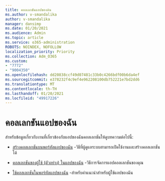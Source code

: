 ```yaml
---
title: คอลเลกชันแอปของฉัน
ms.author: v-smandalika
author: v-smandalika
manager: dansimp
ms.date: 01/20/2021
ms.audience: Admin
ms.topic: article
ms.service: o365-administration
ROBOTS: NOINDEX, NOFOLLOW
localization_priority: Priority
ms.collection: Adm_O365
ms.custom:
- "7772"
- "9004350"
ms.openlocfilehash: dd20838ccf49d07481c33b0c4266bdf00b6da4ef
ms.sourcegitcommit: e378232f4c9ef4e962208100db752221e7bd2dd6
ms.translationtype: MT
ms.contentlocale: th-TH
ms.lasthandoff: 01/20/2021
ms.locfileid: "49917226"
---
```

# <a name="myapps-collections"></a>คอลเลกชันแอปของฉัน

สำหรับข้อมูลเกี่ยวกับงานที่เกี่ยวข้องกับแอปของฉันคอลเลกชันให้ดูบทความต่อไปนี้:

- [สร้างคอลเลกชันบนพอร์ทัลแอปของฉัน](https://docs.microsoft.com/azure/active-directory/manage-apps/access-panel-collections) -วิธีที่ผู้ดูแลระบบสามารถเปิดใช้งานและสร้างคอลเลกชันได้

- [คอลเลกชันของผู้ใช้ (ตัวอย่าง) ในแอปของฉัน](https://docs.microsoft.com/azure/active-directory/user-help/my-apps-portal-user-collections) -วิธีการจัดการแอปคอลเลกชันของคุณ 

- [ใช้คอลเลกชันในพอร์ทัลแอปของฉัน](https://docs.microsoft.com/azure/active-directory/user-help/my-applications-portal-workspaces) -สำหรับคำแนะนำสำหรับผู้ใช้แอปของฉัน